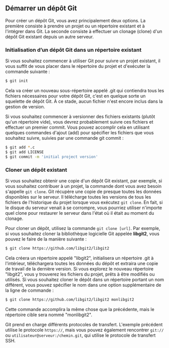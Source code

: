## Démarrer un dépôt Git

Pour créer un dépôt Git, vous avez principalement deux options. La première consiste à prendre un projet ou un répertoire existant et à l'intégrer dans Git. La seconde consiste à effectuer un clonage (clone) d'un dépôt Git existant depuis un autre serveur.

### Initialisation d’un dépôt Git dans un répertoire existant

Si vous souhaitez commencer à utiliser Git pour suivre un projet existant, il vous suffit de vous placer dans le répertoire du projet et d'exécuter la commande suivante :

```bash
$ git init
```

Cela va créer un nouveau sous-répertoire appelé .git qui contiendra tous les fichiers nécessaires pour votre dépôt Git, c'est en quelque sorte un squelette de dépôt Git. À ce stade, aucun fichier n'est encore inclus dans la gestion de version.

Si vous souhaitez commencer à versionner des fichiers existants (plutôt qu'un répertoire vide), vous devrez probablement suivre ces fichiers et effectuer un premier commit. Vous pouvez accomplir cela en utilisant quelques commandes d'ajout (add) pour spécifier les fichiers que vous souhaitez suivre, suivies par une commande git commit :

```bash
$ git add *.c
$ git add LICENSE
$ git commit -m 'initial project version'
```

### Cloner un dépôt existant

Si vous souhaitez obtenir une copie d'un dépôt Git existant, par exemple, si vous souhaitez contribuer à un projet, la commande dont vous avez besoin s'appelle ```git clone```. Git récupère une copie de presque toutes les données disponibles sur le serveur. Il télécharge toutes les versions de tous les fichiers de l'historique du projet lorsque vous exécutez ```git clone```. En fait, si le disque du serveur venait à se corrompre, vous pourriez utiliser n'importe quel clone pour restaurer le serveur dans l'état où il était au moment du clonage.

Pour cloner un dépôt, utilisez la commande ```git clone [url]```. Par exemple, si vous souhaitez cloner la bibliothèque logicielle Git appelée **libgit2**, vous pouvez le faire de la manière suivante :

```bash
$ git clone https://github.com/libgit2/libgit2
```

Cela créera un répertoire appelé "libgit2", initialisera un répertoire .git à l'intérieur, téléchargera toutes les données du dépôt et extraira une copie de travail de la dernière version. Si vous explorez le nouveau répertoire "libgit2", vous y trouverez les fichiers du projet, prêts à être modifiés ou utilisés. Si vous souhaitez cloner le dépôt dans un répertoire portant un nom différent, vous pouvez spécifier le nom dans une option supplémentaire de la ligne de commande :

```bash
$ git clone https://github.com/libgit2/libgit2 monlibgit2
```

Cette commande accomplira la même chose que la précédente, mais le répertoire cible sera nommé "monlibgit2".

Git prend en charge différents protocoles de transfert. L'exemple précédent utilise le protocole ```https://```, mais vous pouvez également rencontrer ```git://``` ou ```utilisateur@serveur:/chemin.git```, qui utilise le protocole de transfert SSH.

